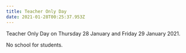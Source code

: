 ```yaml
---
title: Teacher Only Day
date: 2021-01-28T00:25:37.953Z
---
```

Teacher Only Day on Thursday 28 January and Friday 29 January 2021.

No school for students.